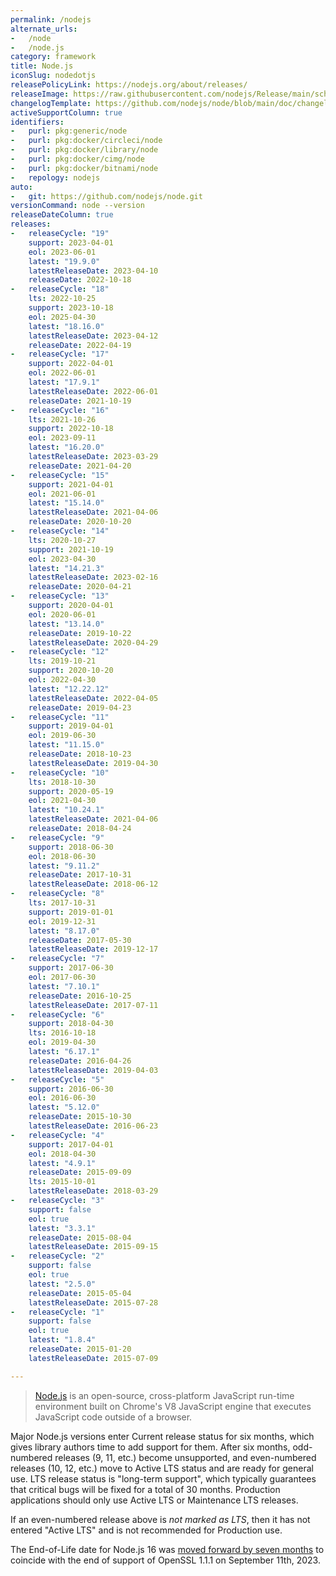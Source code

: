 ```yaml
---
permalink: /nodejs
alternate_urls:
-   /node
-   /node.js
category: framework
title: Node.js
iconSlug: nodedotjs
releasePolicyLink: https://nodejs.org/about/releases/
releaseImage: https://raw.githubusercontent.com/nodejs/Release/main/schedule.svg?sanitize=true
changelogTemplate: https://github.com/nodejs/node/blob/main/doc/changelogs/CHANGELOG_V__RELEASE_CYCLE__.md#__LATEST__
activeSupportColumn: true
identifiers:
-   purl: pkg:generic/node
-   purl: pkg:docker/circleci/node
-   purl: pkg:docker/library/node
-   purl: pkg:docker/cimg/node
-   purl: pkg:docker/bitnami/node
-   repology: nodejs
auto:
-   git: https://github.com/nodejs/node.git
versionCommand: node --version
releaseDateColumn: true
releases:
-   releaseCycle: "19"
    support: 2023-04-01
    eol: 2023-06-01
    latest: "19.9.0"
    latestReleaseDate: 2023-04-10
    releaseDate: 2022-10-18
-   releaseCycle: "18"
    lts: 2022-10-25
    support: 2023-10-18
    eol: 2025-04-30
    latest: "18.16.0"
    latestReleaseDate: 2023-04-12
    releaseDate: 2022-04-19
-   releaseCycle: "17"
    support: 2022-04-01
    eol: 2022-06-01
    latest: "17.9.1"
    latestReleaseDate: 2022-06-01
    releaseDate: 2021-10-19
-   releaseCycle: "16"
    lts: 2021-10-26
    support: 2022-10-18
    eol: 2023-09-11
    latest: "16.20.0"
    latestReleaseDate: 2023-03-29
    releaseDate: 2021-04-20
-   releaseCycle: "15"
    support: 2021-04-01
    eol: 2021-06-01
    latest: "15.14.0"
    latestReleaseDate: 2021-04-06
    releaseDate: 2020-10-20
-   releaseCycle: "14"
    lts: 2020-10-27
    support: 2021-10-19
    eol: 2023-04-30
    latest: "14.21.3"
    latestReleaseDate: 2023-02-16
    releaseDate: 2020-04-21
-   releaseCycle: "13"
    support: 2020-04-01
    eol: 2020-06-01
    latest: "13.14.0"
    releaseDate: 2019-10-22
    latestReleaseDate: 2020-04-29
-   releaseCycle: "12"
    lts: 2019-10-21
    support: 2020-10-20
    eol: 2022-04-30
    latest: "12.22.12"
    latestReleaseDate: 2022-04-05
    releaseDate: 2019-04-23
-   releaseCycle: "11"
    support: 2019-04-01
    eol: 2019-06-30
    latest: "11.15.0"
    releaseDate: 2018-10-23
    latestReleaseDate: 2019-04-30
-   releaseCycle: "10"
    lts: 2018-10-30
    support: 2020-05-19
    eol: 2021-04-30
    latest: "10.24.1"
    latestReleaseDate: 2021-04-06
    releaseDate: 2018-04-24
-   releaseCycle: "9"
    support: 2018-06-30
    eol: 2018-06-30
    latest: "9.11.2"
    releaseDate: 2017-10-31
    latestReleaseDate: 2018-06-12
-   releaseCycle: "8"
    lts: 2017-10-31
    support: 2019-01-01
    eol: 2019-12-31
    latest: "8.17.0"
    releaseDate: 2017-05-30
    latestReleaseDate: 2019-12-17
-   releaseCycle: "7"
    support: 2017-06-30
    eol: 2017-06-30
    latest: "7.10.1"
    releaseDate: 2016-10-25
    latestReleaseDate: 2017-07-11
-   releaseCycle: "6"
    support: 2018-04-30
    lts: 2016-10-18
    eol: 2019-04-30
    latest: "6.17.1"
    releaseDate: 2016-04-26
    latestReleaseDate: 2019-04-03
-   releaseCycle: "5"
    support: 2016-06-30
    eol: 2016-06-30
    latest: "5.12.0"
    releaseDate: 2015-10-30
    latestReleaseDate: 2016-06-23
-   releaseCycle: "4"
    support: 2017-04-01
    eol: 2018-04-30
    latest: "4.9.1"
    releaseDate: 2015-09-09
    lts: 2015-10-01
    latestReleaseDate: 2018-03-29
-   releaseCycle: "3"
    support: false
    eol: true
    latest: "3.3.1"
    releaseDate: 2015-08-04
    latestReleaseDate: 2015-09-15
-   releaseCycle: "2"
    support: false
    eol: true
    latest: "2.5.0"
    releaseDate: 2015-05-04
    latestReleaseDate: 2015-07-28
-   releaseCycle: "1"
    support: false
    eol: true
    latest: "1.8.4"
    releaseDate: 2015-01-20
    latestReleaseDate: 2015-07-09

---
```


> [Node.js](https://nodejs.org/) is an open-source, cross-platform JavaScript run-time environment built on Chrome's V8 JavaScript engine that executes JavaScript code outside of a browser.

Major Node.js versions enter Current release status for six months, which gives library authors time to add support for them. After six months, odd-numbered releases (9, 11, etc.) become unsupported, and even-numbered releases (10, 12, etc.) move to Active LTS status and are ready for general use. LTS release status is "long-term support", which typically guarantees that critical bugs will be fixed for a total of 30 months. Production applications should only use Active LTS or Maintenance LTS releases.

If an even-numbered release above is _not marked as LTS_, then it has not entered "Active LTS" and is not recommended for Production use.

The End-of-Life date for Node.js 16 was [moved forward by seven months][eol-16] to coincide with the end of support of OpenSSL 1.1.1 on September 11th, 2023.

[eol-16]: https://nodejs.org/en/blog/announcements/nodejs16-eol/ "Bringing forward the End-of-Life Date for Node.js 16"

